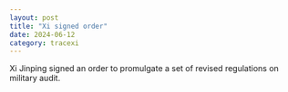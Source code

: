 ```yaml
---
layout: post
title: "Xi signed order"
date: 2024-06-12
category: tracexi
---
```


Xi Jinping signed an order to promulgate a set of revised regulations on military audit.